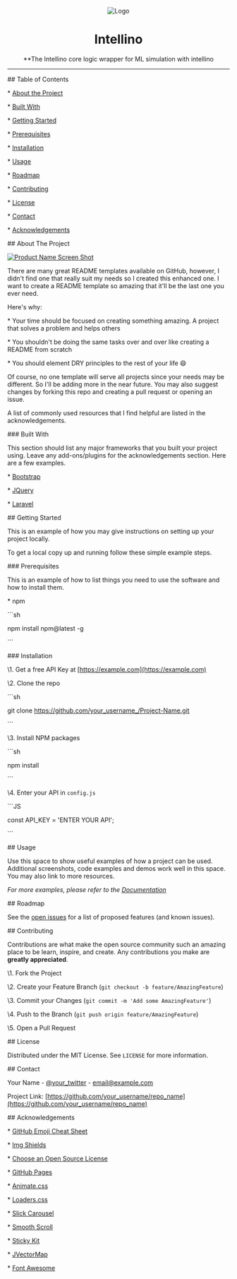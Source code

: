 <div align="center">

![Logo](docs/source/_static/images/intellino_logo.png)

# Intellino

**The Intellino core logic wrapper for ML simulation with intellino

</div>

---



<!-- TABLE OF CONTENTS -->

\## Table of Contents



\* [About the Project](#about-the-project)

 \* [Built With](#built-with)

\* [Getting Started](#getting-started)

 \* [Prerequisites](#prerequisites)

 \* [Installation](#installation)

\* [Usage](#usage)

\* [Roadmap](#roadmap)

\* [Contributing](#contributing)

\* [License](#license)

\* [Contact](#contact)

\* [Acknowledgements](#acknowledgements)







<!-- ABOUT THE PROJECT -->

\## About The Project



[![Product Name Screen Shot][product-screenshot]](https://example.com)



There are many great README templates available on GitHub, however, I didn't find one that really suit my needs so I created this enhanced one. I want to create a README template so amazing that it'll be the last one you ever need.



Here's why:

\* Your time should be focused on creating something amazing. A project that solves a problem and helps others

\* You shouldn't be doing the same tasks over and over like creating a README from scratch

\* You should element DRY principles to the rest of your life :smile:



Of course, no one template will serve all projects since your needs may be different. So I'll be adding more in the near future. You may also suggest changes by forking this repo and creating a pull request or opening an issue.



A list of commonly used resources that I find helpful are listed in the acknowledgements.



\### Built With

This section should list any major frameworks that you built your project using. Leave any add-ons/plugins for the acknowledgements section. Here are a few examples.

\* [Bootstrap](https://getbootstrap.com)

\* [JQuery](https://jquery.com)

\* [Laravel](https://laravel.com)







<!-- GETTING STARTED -->

\## Getting Started



This is an example of how you may give instructions on setting up your project locally.

To get a local copy up and running follow these simple example steps.



\### Prerequisites



This is an example of how to list things you need to use the software and how to install them.

\* npm

\```sh

npm install npm@latest -g

\```



\### Installation



\1. Get a free API Key at [https://example.com](https://example.com)

\2. Clone the repo

\```sh

git clone https://github.com/your_username_/Project-Name.git

\```

\3. Install NPM packages

\```sh

npm install

\```

\4. Enter your API in `config.js`

\```JS

const API_KEY = 'ENTER YOUR API';

\```







<!-- USAGE EXAMPLES -->

\## Usage



Use this space to show useful examples of how a project can be used. Additional screenshots, code examples and demos work well in this space. You may also link to more resources.



_For more examples, please refer to the [Documentation](https://example.com)_







<!-- ROADMAP -->

\## Roadmap



See the [open issues](https://github.com/othneildrew/Best-README-Template/issues) for a list of proposed features (and known issues).







<!-- CONTRIBUTING -->

\## Contributing



Contributions are what make the open source community such an amazing place to be learn, inspire, and create. Any contributions you make are **greatly appreciated**.



\1. Fork the Project

\2. Create your Feature Branch (`git checkout -b feature/AmazingFeature`)

\3. Commit your Changes (`git commit -m 'Add some AmazingFeature'`)

\4. Push to the Branch (`git push origin feature/AmazingFeature`)

\5. Open a Pull Request







<!-- LICENSE -->

\## License



Distributed under the MIT License. See `LICENSE` for more information.







<!-- CONTACT -->

\## Contact



Your Name - [@your_twitter](https://twitter.com/your_username) - email@example.com



Project Link: [https://github.com/your_username/repo_name](https://github.com/your_username/repo_name)







<!-- ACKNOWLEDGEMENTS -->

\## Acknowledgements

\* [GitHub Emoji Cheat Sheet](https://www.webpagefx.com/tools/emoji-cheat-sheet)

\* [Img Shields](https://shields.io)

\* [Choose an Open Source License](https://choosealicense.com)

\* [GitHub Pages](https://pages.github.com)

\* [Animate.css](https://daneden.github.io/animate.css)

\* [Loaders.css](https://connoratherton.com/loaders)

\* [Slick Carousel](https://kenwheeler.github.io/slick)

\* [Smooth Scroll](https://github.com/cferdinandi/smooth-scroll)

\* [Sticky Kit](http://leafo.net/sticky-kit)

\* [JVectorMap](http://jvectormap.com)

\* [Font Awesome](https://fontawesome.com)











<!-- MARKDOWN LINKS & IMAGES -->

<!-- https://www.markdownguide.org/basic-syntax/#reference-style-links -->

[contributors-shield]: https://img.shields.io/github/contributors/othneildrew/Best-README-Template.svg?style=flat-square
[contributors-url]: https://github.com/othneildrew/Best-README-Template/graphs/contributors
[forks-shield]: https://img.shields.io/github/forks/othneildrew/Best-README-Template.svg?style=flat-square
[forks-url]: https://github.com/othneildrew/Best-README-Template/network/members
[stars-shield]: https://img.shields.io/github/stars/othneildrew/Best-README-Template.svg?style=flat-square
[stars-url]: https://github.com/othneildrew/Best-README-Template/stargazers
[issues-shield]: https://img.shields.io/github/issues/othneildrew/Best-README-Template.svg?style=flat-square
[issues-url]: https://github.com/othneildrew/Best-README-Template/issues
[license-shield]: https://img.shields.io/github/license/othneildrew/Best-README-Template.svg?style=flat-square
[license-url]: https://github.com/othneildrew/Best-README-Template/blob/master/LICENSE.txt
[linkedin-shield]: https://img.shields.io/badge/-LinkedIn-black.svg?style=flat-square&logo=linkedin&colorB=555
[linkedin-url]: https://linkedin.com/in/othneildrew
[product-screenshot]: images/screenshot.png